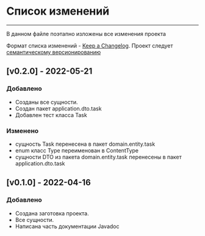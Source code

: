 # Список изменений
___
В данном файле поэтапно изложены все изменения проекта

Формат списка изменений - [Keep a Changelog](https://keepachangelog.com/ru/1.0.0/). Проект следует [семантическому версионированию](https://semver.org/lang/ru/)

## [v0.2.0] - 2022-05-21

### Добавлено
- Созданы все сущности.
- Создан пакет application.dto.task
- Добавлен тест класса Task
### Изменено
- сущность Task перенесена в пакет domain.entity.task
- enum класс Type переименован в ContentType
- сущности DTO из пакета domain.entity.task перенесены в пакет application.dto.task

## [v0.1.0] - 2022-04-16

### Добавлено
- Создана заготовка проекта.
- Все сущности.
- Написана часть документации Javadoc



